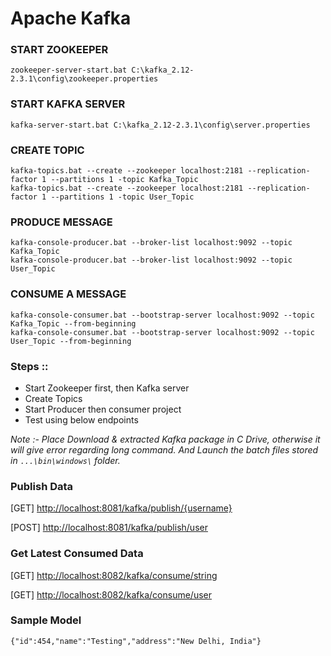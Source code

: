 # Apache Kafka

### START ZOOKEEPER
  
    zookeeper-server-start.bat C:\kafka_2.12-2.3.1\config\zookeeper.properties

### START KAFKA SERVER

    kafka-server-start.bat C:\kafka_2.12-2.3.1\config\server.properties

### CREATE TOPIC

    kafka-topics.bat --create --zookeeper localhost:2181 --replication-factor 1 --partitions 1 -topic Kafka_Topic
    kafka-topics.bat --create --zookeeper localhost:2181 --replication-factor 1 --partitions 1 -topic User_Topic

### PRODUCE MESSAGE
    
    kafka-console-producer.bat --broker-list localhost:9092 --topic Kafka_Topic
    kafka-console-producer.bat --broker-list localhost:9092 --topic User_Topic

### CONSUME A MESSAGE

    kafka-console-consumer.bat --bootstrap-server localhost:9092 --topic Kafka_Topic --from-beginning
    kafka-console-consumer.bat --bootstrap-server localhost:9092 --topic User_Topic --from-beginning

### Steps ::

* Start Zookeeper first, then Kafka server 
* Create Topics
* Start Producer then consumer project
* Test using below endpoints

<i>Note :- Place Download & extracted Kafka package in C Drive, otherwise it will give error regarding long command. 
And Launch the batch files stored in `...\bin\windows\` folder.</i>

### Publish Data 
    
[GET] [http://localhost:8081/kafka/publish/{username}](http://localhost:8081/kafka/publish/{username})

[POST] [http://localhost:8081/kafka/publish/user](http://localhost:8081/kafka/publish/user)

### Get Latest Consumed Data

[GET] [http://localhost:8082/kafka/consume/string](http://localhost:8082/kafka/consume/string)

[GET] [http://localhost:8082/kafka/consume/user](http://localhost:8082/kafka/consume/user)

### Sample Model

    {"id":454,"name":"Testing","address":"New Delhi, India"}
